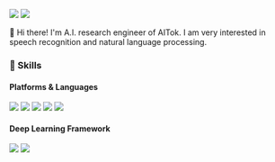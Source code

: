 <a href="mailto:jhs0256@gmail.com" target="_blank"><img src="https://img.shields.io/badge/jhs0256@gmail.com-EA4335?style=flat-square&logo=Gmail&logoColor=white"/></a>
 <a href="https://www.linkedin.com/in/jayden5744/" target="_blank"><img src="https://img.shields.io/badge/LinkedIn-0A66C2?style=flat-square&logo=Linkedin&logoColor=white"/></a>

👋 Hi there! I'm A.I. research engineer of AITok.
I am very interested in speech recognition and natural language processing. 

### 💪 Skills
#### Platforms & Languages
<img src="https://img.shields.io/badge/Python-3776AB?style=flat-square&logo=Python&logoColor=white"/> <img src="https://img.shields.io/badge/MySQL-4479A1?style=flat-square&logo=MySQL&logoColor=white"/> <img src="https://img.shields.io/badge/Flask-000000?style=flat-square&logo=Flask&logoColor=white"/> <img src="https://img.shields.io/badge/Docker-2496ED?style=flat-square&logo=Docker&logoColor=white"/> <img src="https://img.shields.io/badge/Django-092E20?style=flat-square&logo=Django&logoColor=white"/>

#### Deep Learning Framework
<img src="https://img.shields.io/badge/pytorch-EE4C2C?style=flat-square&logo=pytorch&logoColor=white"/> <img src="https://img.shields.io/badge/PytorchLightning-792EE5?style=flat-square&logo=PytorchLightning&logoColor=white"/>



<!--
**jayden5744/jayden5744** is a ✨ _special_ ✨ repository because its `README.md` (this file) appears on your GitHub profile.

Here are some ideas to get you started:
- 🔭 I’m currently working on ...
- 🌱 I’m currently learning ...
- 👯 I’m looking to collaborate on ...
- 🤔 I’m looking for help with ...
- 💬 Ask me about ...
- 📫 How to reach me: ...
- 😄 Pronouns: ...
- ⚡ Fun fact: ...
-->

